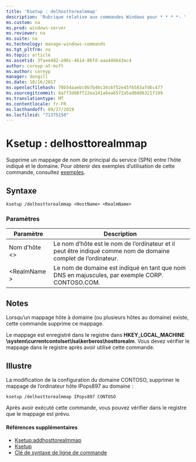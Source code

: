 ```yaml
---
title: 'Ksetup : delhosttorealmmap'
description: 'Rubrique relative aux commandes Windows pour * * * *- '
ms.custom: na
ms.prod: windows-server
ms.reviewer: na
ms.suite: na
ms.technology: manage-windows-commands
ms.tgt_pltfrm: na
ms.topic: article
ms.assetid: 3faee482-a96c-4614-86fd-aaa446643ec4
author: coreyp-at-msft
ms.author: coreyp
manager: dongill
ms.date: 10/16/2017
ms.openlocfilehash: 70b54aaebc0b7b46c34c6f52e45f6583afd6c477
ms.sourcegitcommit: 6aff3d88ff22ea141a6ea6572a5ad8dd6321f199
ms.translationtype: MT
ms.contentlocale: fr-FR
ms.lasthandoff: 09/27/2019
ms.locfileid: "71375150"
---
```

# <a name="ksetupdelhosttorealmmap"></a>Ksetup : delhosttorealmmap



Supprime un mappage de nom de principal du service (SPN) entre l’hôte indiqué et le domaine. Pour obtenir des exemples d’utilisation de cette commande, consultez [exemples](#BKMK_Examples).

## <a name="syntax"></a>Syntaxe

```
ksetup /delhosttorealmmap <HostName> <RealmName>
```

### <a name="parameters"></a>Paramètres

|Paramètre|Description|
|---------|-----------|
|Nom d’hôte \<>|Le nom d’hôte est le nom de l’ordinateur et il peut être indiqué comme nom de domaine complet de l’ordinateur.|
|\<RealmName >|Le nom de domaine est indiqué en tant que nom DNS en majuscules, par exemple CORP. CONTOSO.COM.|

## <a name="remarks"></a>Notes

Lorsqu’un mappage hôte à domaine (ou plusieurs hôtes au domaine) existe, cette commande supprime ce mappage.

Le mappage est enregistré dans le registre dans **HKEY_LOCAL_MACHINE \system\currentcontolset\lsa\kerberos\hosttorealm**. Vous devez vérifier le mappage dans le registre après avoir utilisé cette commande.

## <a name="BKMK_Examples"></a>Illustre

La modification de la configuration du domaine CONTOSO, supprimer le mappage de l’ordinateur hôte IPops897 au domaine :
```
ksetup /delhosttorealmmap IPops897 CONTOSO
```
Après avoir exécuté cette commande, vous pouvez vérifier dans le registre que le mappage est prévu.

#### <a name="additional-references"></a>Références supplémentaires

-   [Ksetup:addhosttorealmmap](ksetup-addhosttorealmmap.md)
-   [Ksetup](ksetup.md)
-   [Clé de syntaxe de ligne de commande](command-line-syntax-key.md)